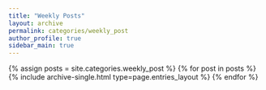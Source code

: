 ```yaml
---
title: "Weekly Posts"
layout: archive
permalink: categories/weekly_post
author_profile: true
sidebar_main: true
---
```


{% assign posts = site.categories.weekly_post %}
{% for post in posts %} {% include archive-single.html type=page.entries_layout %} {% endfor %}